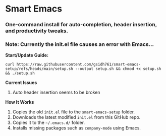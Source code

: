# Smart Emacs  
### One-command install for auto-completion, header insertion, and productivity tweaks. 

### Note: Currently the init.el file causes an error with Emacs... 

**Start/Update Guide:**  
```
curl https://raw.githubusercontent.com/gsidh761/smart-emacs-setup/refs/heads/main/setup.sh --output setup.sh && chmod +x setup.sh && ./setup.sh
```

**Current Issues**
1. Auto header insertion seems to be broken

**How It Works**  
1. Copies the old `init.el` file to the `smart-emacs-setup` folder.  
2. Downloads the latest modified `init.el` from this GitHub repo.  
3. Copies it to the `~/.emacs.d/` folder.  
4. Installs missing packages such as `company-mode` using Emacs.  
